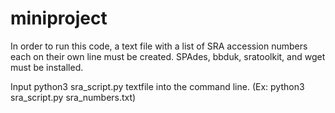 # miniproject

In order to run this code, a text file with a list of SRA accession numbers each on their own line must be created.  SPAdes, bbduk, sratoolkit, and wget must be installed.

Input python3 sra_script.py textfile into the command line.   (Ex: python3 sra_script.py sra_numbers.txt)
